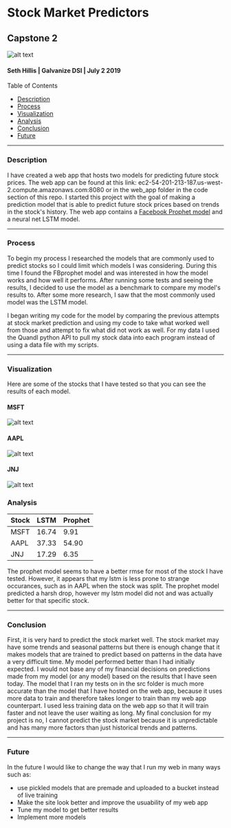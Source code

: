 # Stock Market Predictors
## Capstone 2

![alt text](https://github.com/shillis17/Stock_Market_Predictors/blob/master/img/head.png)
 #### Seth Hillis | Galvanize DSI | July 2 2019
 
 Table of Contents
<!--ts-->
 * [Description](#description)
 * [Process](#process)
 * [Visualization](#visualization)
 * [Analysis](#analysis)
 * [Conclusion](#conclusion)
 * [Future](#future)
<!--te-->
****

### Description
I have created a web app that hosts two models for predicting future stock prices. The web app can be found at this link: ec2-54-201-213-187.us-west-2.compute.amazonaws.com:8080 or in the web_app folder in the code section of this repo. I started this project with the goal of making a prediction model that is able to predict future stock prices based on trends in the stock's history. The web app contains a [Facebook Prophet model](https://facebook.github.io/prophet/) and a neural net LSTM model.
****
### Process

To begin my process I researched the models that are commonly used to predict stocks so I could limit which models I was considering. During this time I found the FBprophet model and was interested in how the model works and how well it performs. After running some tests and seeing the results, I decided to use the model as a benchmark to compare my model's results to. After some more research, I saw that the most commonly used model was the LSTM model.

I began writing my code for the model by comparing the previous attempts at stock market prediction and using my code to take what worked well from those and attempt to fix what did not work as well. For my data I used the Quandl python API to pull my stock data into each program instead of using a data file with my scripts.
***
### Visualization
Here are some of the stocks that I have tested so that you can see the results of each model.
#### MSFT
![alt text](https://github.com/shillis17/Stock_Market_Predictors/blob/master/img/msft.png)
#### AAPL
![alt text](https://github.com/shillis17/Stock_Market_Predictors/blob/master/img/aapl.png)
#### JNJ
![alt text](https://github.com/shillis17/Stock_Market_Predictors/blob/master/img/jnj.png)
### Analysis
|Stock|LSTM|Prophet|
|-----|----|-------|
|MSFT|16.74|9.91|
|AAPL|37.33|54.90|
|JNJ|17.29|6.35|

The prophet model seems to have a better rmse for most of the stock I have tested. However, it appears that my lstm is less prone to strange occurances, such as in AAPL when the stock was split. The prophet model predicted a harsh drop, however my lstm model did not and was actually better for that specific stock.
***
### Conclusion
First, it is very hard to predict the stock market well. The stock market may have some trends and seasonal patterns but there is enough change that it makes models that are trained to predict based on patterns in the data have a very difficult time. My model performed better than I had initially expected.
I would not base any of my financial decisions on predictions made from my model (or any model) based on the results that I have seen today. 
The model that I ran my tests on in the src folder is much more accurate than the model that I have hosted on the web app, because it uses more data to train and therefore takes longer to train than my web app counterpart. I used less training data on the web app so that it will train faster and not leave the user waiting as long.
My final conclusion for my project is no, I cannot predict the stock market because it is unpredictable and has many more factors than just historical trends and patterns.
***
### Future
In the future I would like to change the way that I run my web in many ways such as:
* use pickled models that are premade and uploaded to a bucket instead of live training 
* Make the site look better and improve the usuability of my web app
* Tune my model to get better results
* Implement more models
